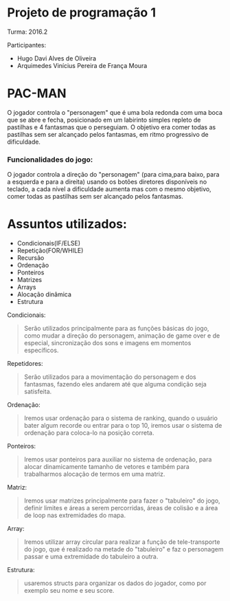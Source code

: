 # Projeto de programação 1
Turma: 2016.2

Participantes: 

  - Hugo Davi Alves de Oliveira
  - Arquimedes Vinícius Pereira de França Moura
 
# PAC-MAN

O jogador controla o "personagem" que é uma bola redonda com uma
boca que se abre e fecha, posicionado em um labirinto simples repleto
de pastilhas e 4 fantasmas que o perseguiam. O objetivo era comer 
todas as pastilhas sem ser alcançado pelos fantasmas, em ritmo 
progressivo de dificuldade.

### Funcionalidades do jogo:

O jogador controla a direção do "personagem" (para cima,para baixo,
para a esquerda e para a direita) usando os botões diretores disponíveis no teclado, a cada nível a dificuldade aumenta mas com o mesmo objetivo, comer todas as pastilhas sem ser alcançado pelos fantasmas. 


# Assuntos utilizados:

  - Condicionais(IF/ELSE) 
  - Repetição(FOR/WHILE)
  - Recursão
  - Ordenação
  - Ponteiros
  - Matrizes
  - Arrays
  - Alocação dinâmica
  - Estrutura

Condicionais:

> Serão utilizados principalmente para as funções 
> básicas do jogo, como mudar a direção do personagem,
> animação de game over e de especial, sincronização
> dos sons e imagens em momentos específicos.


Repetidores:

>Serão utilizados para a movimentação do personagem
>e dos fantasmas, fazendo eles andarem até que alguma
>condição seja satisfeita.


Ordenação:

>Iremos usar ordenação para o sistema de ranking,
>quando o usuário bater algum recorde ou entrar
>para o top 10, iremos usar o sistema de ordenação
>para coloca-lo na posição correta.


Ponteiros:

>Iremos usar ponteiros para auxiliar no sistema de ordenação,
>para alocar dinamicamente tamanho de vetores e também para 
>trabalharmos alocação de termos em uma matriz.


Matriz:

>Iremos usar matrizes principalmente para fazer o "tabuleiro" 
>do jogo, definir limites e áreas a serem percorridas, áreas 
>de colisão e a área de loop nas extremidades do mapa.


Array:

>Iremos utilizar array circular para realizar a função de
>tele-transporte do jogo, que é realizado na metade do 
>"tabuleiro" e faz o personagem passar e uma extremidade 
>do tabuleiro a outra.


Estrutura:

> usaremos structs para organizar os dados do jogador,
> como por exemplo seu nome e seu score.
